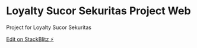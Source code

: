 # Loyalty Sucor Sekuritas Project Web

Project for Loyalty Sucor Sekuritas

[Edit on StackBlitz ⚡️](https://stackblitz.com/edit/loyalty-project)
